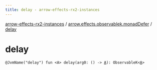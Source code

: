 ```yaml
---
title: delay - arrow-effects-rx2-instances
---
```


[arrow-effects-rx2-instances](../index.html) / [arrow.effects.observablek.monadDefer](index.html) / [delay](./delay.html)

# delay

`@JvmName("delay") fun <A> delay(arg0: () -> `[`A`](delay.html#A)`): ObservableK<`[`A`](delay.html#A)`>`